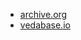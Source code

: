 * [archive.org](https://archive.org/details/srimad-bhagavatam_202012/Srimad-Bhagavatam-01-1/)
* [vedabase.io](https://vedabase.io/en/library/sb/)
